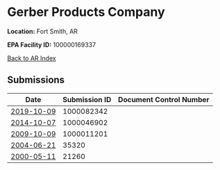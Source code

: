 # Gerber Products Company

**Location:** Fort Smith, AR

**EPA Facility ID:** 100000169337

[Back to AR Index](../../index.md)

## Submissions

| Date | Submission ID | Document Control Number |
|------|--------------|-------------------------|
| [2019-10-09](submissions/1000082342.md) | 1000082342 |  |
| [2014-10-07](submissions/1000046902.md) | 1000046902 |  |
| [2009-10-09](submissions/1000011201.md) | 1000011201 |  |
| [2004-06-21](submissions/35320.md) | 35320 |  |
| [2000-05-11](submissions/21260.md) | 21260 |  |
